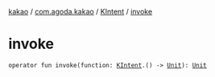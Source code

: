 [kakao](../../index.md) / [com.agoda.kakao](../index.md) / [KIntent](index.md) / [invoke](./invoke.md)

# invoke

`operator fun invoke(function: `[`KIntent`](index.md)`.() -> `[`Unit`](https://kotlinlang.org/api/latest/jvm/stdlib/kotlin/-unit/index.html)`): `[`Unit`](https://kotlinlang.org/api/latest/jvm/stdlib/kotlin/-unit/index.html)